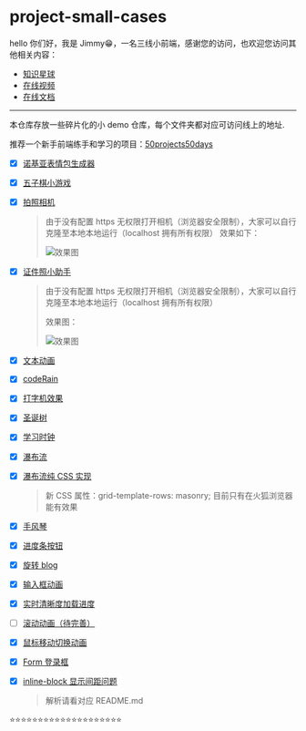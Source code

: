 # project-small-cases

hello 你们好，我是 Jimmy😁，一名三线小前端，感谢您的访问，也欢迎您访问其他相关内容：

- [知识星球](http://www.jimmyxuexue.top/)
- [在线视频](https://space.bilibili.com/304985153?spm_id_from=333.1007.0.0)
- [在线文档](http://www.jimmyxuexue.top:999/)

---

本仓库存放一些碎片化的小 demo 仓库，每个文件夹都对应可访问线上的地址.

推荐一个新手前端练手和学习的项目：[50projects50days](https://github.com/bradtraversy/50projects50days)

- [x] [诺基亚表情包生成器](http://www.jimmyxuexue.top:667/Nokia/)

- [x] [五子棋小游戏](http://www.jimmyxuexue.top:667/gobang/)

- [x] [拍照相机](http://www.jimmyxuexue.top:667/camera/)

  > 由于没有配置 https 无权限打开相机（浏览器安全限制），大家可以自行克隆至本地本地运行（localhost 拥有所有权限）
  > 效果如下：
  >
  > ![效果图](https://vitepress-source.oss-cn-beijing.aliyuncs.com/WechatIMG77.png)

- [x] [证件照小助手](http://www.jimmyxuexue.top:667/IDPhoto/)

  > 由于没有配置 https 无权限打开相机（浏览器安全限制），大家可以自行克隆至本地本地运行（localhost 拥有所有权限）
  >
  > 效果图：
  >
  > ![效果图](https://vitepress-source.oss-cn-beijing.aliyuncs.com/WechatIMG78.png)

- [x] [文本动画](http://www.jimmyxuexue.top:667/textAnimate/)

- [x] [codeRain](http://www.jimmyxuexue.top:667/codeRain/)

- [x] [打字机效果](http://www.jimmyxuexue.top:667/typewriter/)

- [x] [圣诞树](http://www.jimmyxuexue.top:667/christmas/)

- [x] [学习时钟](http://www.jimmyxuexue.top:667/study/)

- [x] [瀑布流](http://www.jimmyxuexue.top:667/water/)

- [x] [瀑布流纯 CSS 实现](http://www.jimmyxuexue.top:667/waterfallByCss/)

  > 新 CSS 属性：grid-template-rows: masonry; 目前只有在火狐浏览器能有效果

- [x] [手风琴](http://www.jimmyxuexue.top:667/01/)

- [x] [进度条按钮](http://www.jimmyxuexue.top:667/02/)

- [x] [旋转 blog](http://www.jimmyxuexue.top:667/03/)

- [x] [输入框动画](http://www.jimmyxuexue.top:667/04/)

- [x] [实时清晰度加载进度](http://www.jimmyxuexue.top:667/05/)

- [ ] [滚动动画（待完善）](http://www.jimmyxuexue.top:667/06/)

- [x] [鼠标移动切换动画](http://www.jimmyxuexue.top:667/07/)

- [x] [Form 登录框](http://www.jimmyxuexue.top:667/08/)

- [x] [inline-block 显示间距问题](http://www.jimmyxuexue.top:667/inline-block/)

  > 解析请看对应 README.md

⭐️⭐️⭐️⭐️⭐️⭐️⭐️⭐️⭐️⭐️⭐️⭐️⭐️⭐️⭐️⭐️⭐️⭐️⭐️⭐️
